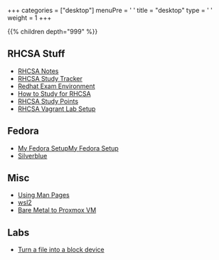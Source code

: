 +++ 
categories = ["desktop"] 
menuPre = '<i class="fa-fw fas fa-computer"></i> '
title = "desktop" 
type = '<i class="fa-fw fas fa-terminal"></i> '
weight = 1 
+++

{{% children depth="999" %}}

## RHCSA Stuff

- [RHCSA Notes](../RHCSA/RHCSA%20Notes.md)
- [RHCSA Study Tracker](../RHCSA/RHCSA%20Study%20Tracker.md)
- [Redhat Exam Environment](/RHCSA/Redhat%20Exam%20Environment.md)
- [How to Study for RHCSA](RHCSA/How%20to%20Study%20for%20RHCSA.md)
- [RHCSA Study Points](../RHCSA/RHCSA%20Study%20Points.md)
- [RHCSA Vagrant Lab Setup](../RHCSA/RHCSA%20Vagrant%20Lab%20Setup.md)

## Fedora

- [My Fedora SetupMy Fedora Setup](My%20Fedora%20Setup.md)
- [Silverblue](Silverblue.md)

## Misc
- [Using Man Pages](../tools/Using%20Man%20Pages.md)
- [wsl2](../Misc%20Linux/wsl2.md)
- [Bare Metal to Proxmox VM](../virtualization/Bare%20Metal%20to%20Proxmox%20VM.md)

## Labs

- [Turn a file into a block device](../Misc%20Linux/Turn%20a%20file%20into%20a%20block%20device.md)
